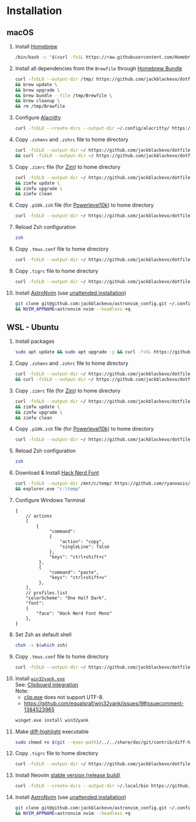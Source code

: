 # Installation

## macOS

1. Install [Homebrew](https://brew.sh/)
   ```bash
   /bin/bash -c "$(curl -fsSL https://raw.githubusercontent.com/Homebrew/install/HEAD/install.sh)"
   ```
2. Install all dependencies from the `Brewfile` through [Homebrew Bundle](https://docs.brew.sh/Manpage#bundle-subcommand)
   ```bash
   curl -fsSLO --output-dir /tmp/ https://github.com/jackblackevo/dotfiles/raw/main/macOS/Brewfile \
   && brew update \
   && brew upgrade \
   && brew bundle --file /tmp/Brewfile \
   && brew cleanup \
   && rm /tmp/Brewfile
   ```
3. Configure [Alacritty](https://alacritty.org/)
   ```bash
   curl -fsSLO --create-dirs --output-dir ~/.config/alacritty/ https://github.com/jackblackevo/dotfiles/raw/main/macOS/.config/alacritty/alacritty.toml
   ```
4. Copy `.zshenv` and `.zshrc` file to home directory
   ```bash
   curl -fsSLO --output-dir ~/ https://github.com/jackblackevo/dotfiles/raw/main/macOS/.zshenv \
   && curl -fsSLO --output-dir ~/ https://github.com/jackblackevo/dotfiles/raw/main/macOS/.zshrc
   ```
5. Copy `.zimrc` file (for [Zim](https://zimfw.sh/)) to home directory
   ```bash
   curl -fsSLO --output-dir ~/ https://github.com/jackblackevo/dotfiles/raw/main/.zimrc \
   && zimfw update \
   && zimfw upgrade \
   && zimfw clean
   ```
6. Copy `.p10k.zsh` file (for [Powerlevel10k](https://github.com/romkatv/powerlevel10k)) to home directory
   ```bash
   curl -fsSLO --output-dir ~/ https://github.com/jackblackevo/dotfiles/raw/main/.p10k.zsh
   ```
7. Reload Zsh configuration
   ```bash
   zsh
   ```
8. Copy `.tmux.conf` file to home directory
   ```bash
   curl -fsSLO --output-dir ~/ https://github.com/jackblackevo/dotfiles/raw/main/.tmux.conf
   ```
9. Copy `.tigrc` file to home directory
   ```bash
   curl -fsSLO --output-dir ~/ https://github.com/jackblackevo/dotfiles/raw/main/macOS/.tigrc
   ```
10. Install [AstroNvim](https://astronvim.com/) (use [unattended installation](https://docs.astronvim.com/reference/alt_install/#unattended-installation))
    ```bash
    git clone git@github.com:jackblackevo/astronvim_config.git ~/.config/astronvim \
    && NVIM_APPNAME=astronvim nvim --headless +q
    ```

## WSL - Ubuntu

1. Install packages
   ```bash
   sudo apt update && sudo apt upgrade -y && curl -fsSL https://github.com/jackblackevo/dotfiles/raw/main/Ubuntu/pkgs | xargs sudo apt install -y && sudo apt clean
   ```
2. Copy `.zshenv` and `.zshrc` file to home directory
   ```bash
   curl -fsSLO --output-dir ~/ https://github.com/jackblackevo/dotfiles/raw/main/Ubuntu/.zshenv \
   && curl -fsSLO --output-dir ~/ https://github.com/jackblackevo/dotfiles/raw/main/Ubuntu/.zshrc
   ```
3. Copy `.zimrc` file (for [Zim](https://zimfw.sh/)) to home directory
   ```bash
   curl -fsSLO --output-dir ~/ https://github.com/jackblackevo/dotfiles/raw/main/.zimrc \
   && zimfw update \
   && zimfw upgrade \
   && zimfw clean
   ```
4. Copy `.p10k.zsh` file (for [Powerlevel10k](https://github.com/romkatv/powerlevel10k)) to home directory
   ```bash
   curl -fsSLO --output-dir ~/ https://github.com/jackblackevo/dotfiles/raw/main/.p10k.zsh
   ```
5. Reload Zsh configuration
   ```bash
   zsh
   ```
6. Download & Install [Hack Nerd Font](https://www.nerdfonts.com/font-downloads)
   ```bash
   curl -fsSLO --output-dir /mnt/c/temp/ https://github.com/ryanoasis/nerd-fonts/raw/master/patched-fonts/Hack/Regular/HackNerdFontMono-Regular.ttf \
   && explorer.exe "c:\temp"
   ```
7. Configure Windows Terminal
   ```jsonc
   {
       // actions
       [
           {
                "command":
                {
                    "action": "copy",
                    "singleLine": false
                },
                "keys": "ctrl+shift+c"
            },
            {
                "command": "paste",
                "keys": "ctrl+shift+v"
            },
       ],
       // profiles.list
       "colorScheme": "One Half Dark",
       "font":
       {
           "face": "Hack Nerd Font Mono"
       },
   }
   ```
8. Set Zsh as default shell
   ```bash
   chsh -s $(which zsh)
   ```
9. Copy `.tmux.conf` file to home directory
   ```bash
   curl -fsSLO --output-dir ~/ https://github.com/jackblackevo/dotfiles/raw/main/.tmux.conf
   ```
10. Install [`win32yank.exe`](https://github.com/equalsraf/win32yank)  
    See: [Clipboard integration](https://neovim.io/doc/user/provider.html#provider-clipboard)  
    Note:
    - [clip.exe](https://learn.microsoft.com/en-us/windows-server/administration/windows-commands/clip) does not support UTF-8.
    - https://github.com/equalsraf/win32yank/issues/9#issuecomment-1384523965
    ```bash
    winget.exe install win32yank
    ```
11. Make [diff-highlight](https://github.com/git/git/tree/master/contrib/diff-highlight) executable
    ```bash
    sudo chmod +x $(git --exec-path)/../../share/doc/git/contrib/diff-highlight/diff-highlight
    ```
12. Copy `.tigrc` file to home directory
    ```bash
    curl -fsSLO --output-dir ~/ https://github.com/jackblackevo/dotfiles/raw/main/Ubuntu/.tigrc
    ```
13. Install Neovim [stable version (release build)](https://github.com/neovim/neovim/releases/tag/stable)
    ```bash
    curl -fsSLO --create-dirs --output-dir ~/.local/bin https://github.com/neovim/neovim/releases/download/stable/nvim.appimage && chmod u+x ~/.local/bin/nvim.appimage && ln -sf ~/.local/bin/nvim.appimage ~/.local/bin/nvim
    ```
14. Install [AstroNvim](https://astronvim.com/) (use [unattended installation](https://docs.astronvim.com/reference/alt_install/#unattended-installation))
    ```bash
    git clone git@github.com:jackblackevo/astronvim_config.git ~/.config/astronvim \
    && NVIM_APPNAME=astronvim nvim --headless +q
    ```

